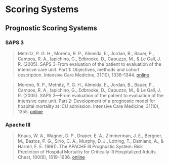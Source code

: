 # Scoring Systems

## Prognostic Scoring Systems

### SAPS 3

> Metnitz, P. G. H., Moreno, R. P., Almeida, E., Jordan, B., Bauer, P., Campos, R. A., Iapichino, G., Edbrooke, D., Capuzzo, M., & Le Gall, J. R. (2005). SAPS 3-From evaluation of the patient to evaluation of the intensive care unit. Part 1: Objectives, methods and cohort description. Intensive Care Medicine, 31(10), 1336–1344. [online](https://doi.org/10.1007/s00134-005-2762-6)

> Moreno, R. P., Metnitz, P. G. H., Almeida, E., Jordan, B., Bauer, P., Campos, R. A., Iapichino, G., Edbrooke, D., Capuzzo, M., & Le Gall, J. R. (2005). SAPS 3—From evaluation of the patient to evaluation of the intensive care unit. Part 2: Development of a prognostic model for hospital mortality at ICU admission. Intensive Care Medicine, 31(10), 1355. [online](https://doi.org/10.1007/S00134-005-2763-5)

### Apache III

> Knaus, W. A., Wagner, D. P., Draper, E. A., Zimmerman, J. E., Bergner, M., Bastos, P. G., Sirio, C. A., Murphy, D. J., Lotring, T., Damiano, A., & Harrell, F. E. (1991). The APACHE III Prognostic System: Risk Prediction of Hospital Mortality for Critically III Hospitalized Adults. Chest, 100(6), 1619–1636. [online](https://doi.org/10.1378/CHEST.100.6.1619)
